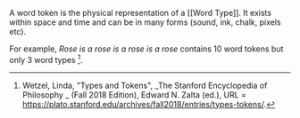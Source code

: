 A word token is the physical representation  of a [[Word Type]]. It exists within space and time and can be in many forms (sound, ink, chalk, pixels etc). 

For example, *Rose is a rose is a rose is a rose* contains 10 word tokens but only 3 word types [^fn].

[^fn]: Wetzel, Linda, "Types and Tokens", _The Stanford Encyclopedia of Philosophy _ (Fall 2018 Edition), Edward N. Zalta (ed.), URL = <https://plato.stanford.edu/archives/fall2018/entries/types-tokens/>.

